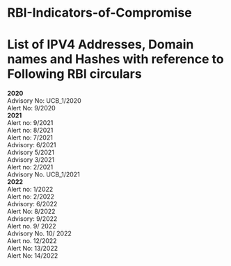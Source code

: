 # RBI-Indicators-of-Compromise
# List of IPV4 Addresses, Domain names and Hashes with reference to Following RBI circulars  
**2020**    
Advisory No: UCB_1/2020     
Alert No: 9/2020  
**2021**  
Alert no: 9/2021   
Alert no: 8/2021   
Alert no: 7/2021   
Advisory: 6/2021   
Advisory 5/2021  
Advisory 3/2021   
Alert no: 2/2021   
Advisory No. UCB_1/2021  
**2022**  
Alert no: 1/2022  
Alert no: 2/2022  
Advisory: 6/2022  
Alert No: 8/2022  
Advisory: 9/2022  
Alert no. 9/ 2022  
Advisory No. 10/ 2022  
Alert no. 12/2022  
Alert No: 13/2022  
Alert No: 14/2022

